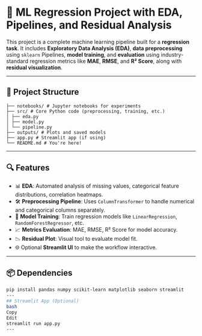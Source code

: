 # 🧠 ML Regression Project with EDA, Pipelines, and Residual Analysis

This project is a complete machine learning pipeline built for a **regression task**. It includes **Exploratory Data Analysis (EDA)**, **data preprocessing** using `sklearn` Pipelines, **model training**, and **evaluation** using industry-standard regression metrics like **MAE**, **RMSE**, and **R² Score**, along with **residual visualization**.

---

## 📂 Project Structure

``` ├── data/ # Dataset files
├── notebooks/ # Jupyter notebooks for experiments
├── src/ # Core Python code (preprocessing, training, etc.)
│ ├── eda.py
│ ├── model.py
│ └── pipeline.py
├── outputs/ # Plots and saved models
├── app.py # Streamlit app (if using)
└── README.md # You're here!
 ```

---

## 🔍 Features

- 📊 **EDA**: Automated analysis of missing values, categorical feature distributions, correlation heatmaps.
- 🛠️ **Preprocessing Pipeline**: Uses `ColumnTransformer` to handle numerical and categorical columns separately.
- 🧪 **Model Training**: Train regression models like `LinearRegression`, `RandomForestRegressor`, etc.
- 📈 **Metrics Evaluation**: MAE, RMSE, R² Score for model accuracy.
- 📉 **Residual Plot**: Visual tool to evaluate model fit.
- 🌐 Optional **Streamlit UI** to make the workflow interactive.

---

## 📦 Dependencies

```bash
pip install pandas numpy scikit-learn matplotlib seaborn streamlit
---
## Streamlit App (Optional)
bash
Copy
Edit
streamlit run app.py
---
